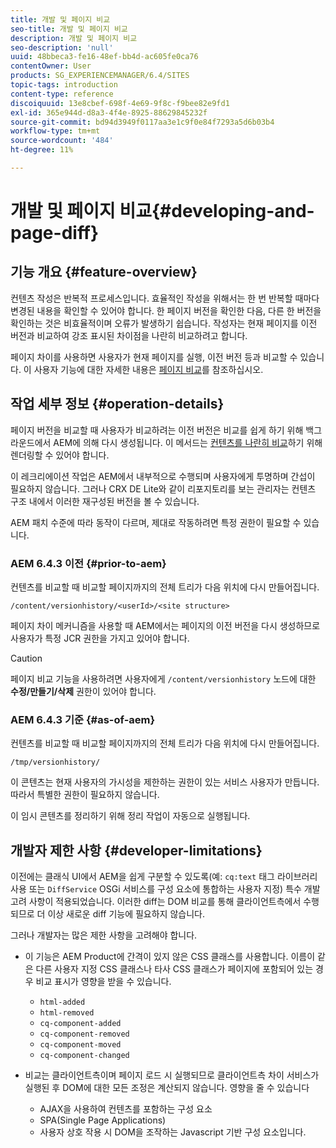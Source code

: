 ```yaml
---
title: 개발 및 페이지 비교
seo-title: 개발 및 페이지 비교
description: 개발 및 페이지 비교
seo-description: 'null'
uuid: 48bbeca3-fe16-48ef-bb4d-ac605fe0ca76
contentOwner: User
products: SG_EXPERIENCEMANAGER/6.4/SITES
topic-tags: introduction
content-type: reference
discoiquuid: 13e8cbef-698f-4e69-9f8c-f9bee82e9fd1
exl-id: 365e944d-d8a3-4f4e-8925-88629845232f
source-git-commit: bd94d3949f0117aa3e1c9f0e84f7293a5d6b03b4
workflow-type: tm+mt
source-wordcount: '484'
ht-degree: 11%

---
```


# 개발 및 페이지 비교{#developing-and-page-diff}

## 기능 개요 {#feature-overview}

컨텐츠 작성은 반복적 프로세스입니다. 효율적인 작성을 위해서는 한 번 반복할 때마다 변경된 내용을 확인할 수 있어야 합니다. 한 페이지 버전을 확인한 다음, 다른 한 버전을 확인하는 것은 비효율적이며 오류가 발생하기 쉽습니다. 작성자는 현재 페이지를 이전 버전과 비교하여 강조 표시된 차이점을 나란히 비교하려고 합니다.

페이지 차이를 사용하면 사용자가 현재 페이지를 실행, 이전 버전 등과 비교할 수 있습니다. 이 사용자 기능에 대한 자세한 내용은 [페이지 비교](/help/sites-authoring/page-diff.md)를 참조하십시오.

## 작업 세부 정보 {#operation-details}

페이지 버전을 비교할 때 사용자가 비교하려는 이전 버전은 비교를 쉽게 하기 위해 백그라운드에서 AEM에 의해 다시 생성됩니다. 이 메서드는 [컨텐츠를 나란히 비교](/help/sites-authoring/page-diff.md#presentation-of-differences)하기 위해 렌더링할 수 있어야 합니다.

이 레크리에이션 작업은 AEM에서 내부적으로 수행되며 사용자에게 투명하며 간섭이 필요하지 않습니다. 그러나 CRX DE Lite와 같이 리포지토리를 보는 관리자는 컨텐츠 구조 내에서 이러한 재구성된 버전을 볼 수 있습니다.

AEM 패치 수준에 따라 동작이 다르며, 제대로 작동하려면 특정 권한이 필요할 수 있습니다.

### AEM 6.4.3 이전 {#prior-to-aem}

컨텐츠를 비교할 때 비교할 페이지까지의 전체 트리가 다음 위치에 다시 만들어집니다.

`/content/versionhistory/<userId>/<site structure>`

페이지 차이 메커니즘을 사용할 때 AEM에서는 페이지의 이전 버전을 다시 생성하므로 사용자가 특정 JCR 권한을 가지고 있어야 합니다.

>[!CAUTION]
>
>페이지 비교 기능을 사용하려면 사용자에게 `/content/versionhistory` 노드에 대한 **수정/만들기/삭제** 권한이 있어야 합니다.

### AEM 6.4.3 기준 {#as-of-aem}

컨텐츠를 비교할 때 비교할 페이지까지의 전체 트리가 다음 위치에 다시 만들어집니다.

`/tmp/versionhistory/`

이 콘텐츠는 현재 사용자의 가시성을 제한하는 권한이 있는 서비스 사용자가 만듭니다. 따라서 특별한 권한이 필요하지 않습니다.

이 임시 콘텐츠를 정리하기 위해 정리 작업이 자동으로 실행됩니다.

## 개발자 제한 사항 {#developer-limitations}

이전에는 클래식 UI에서 AEM을 쉽게 구분할 수 있도록(예: `cq:text` 태그 라이브러리 사용 또는 `DiffService` OSGi 서비스를 구성 요소에 통합하는 사용자 지정) 특수 개발 고려 사항이 적용되었습니다. 이러한 diff는 DOM 비교를 통해 클라이언트측에서 수행되므로 더 이상 새로운 diff 기능에 필요하지 않습니다.

그러나 개발자는 많은 제한 사항을 고려해야 합니다.

* 이 기능은 AEM Product에 간격이 있지 않은 CSS 클래스를 사용합니다. 이름이 같은 다른 사용자 지정 CSS 클래스나 타사 CSS 클래스가 페이지에 포함되어 있는 경우 비교 표시가 영향을 받을 수 있습니다.

   * `html-added`
   * `html-removed`
   * `cq-component-added`
   * `cq-component-removed`
   * `cq-component-moved`
   * `cq-component-changed`

* 비교는 클라이언트측이며 페이지 로드 시 실행되므로 클라이언트측 차이 서비스가 실행된 후 DOM에 대한 모든 조정은 계산되지 않습니다. 영향을 줄 수 있습니다

   * AJAX을 사용하여 컨텐츠를 포함하는 구성 요소
   * SPA(Single Page Applications)
   * 사용자 상호 작용 시 DOM을 조작하는 Javascript 기반 구성 요소입니다.
